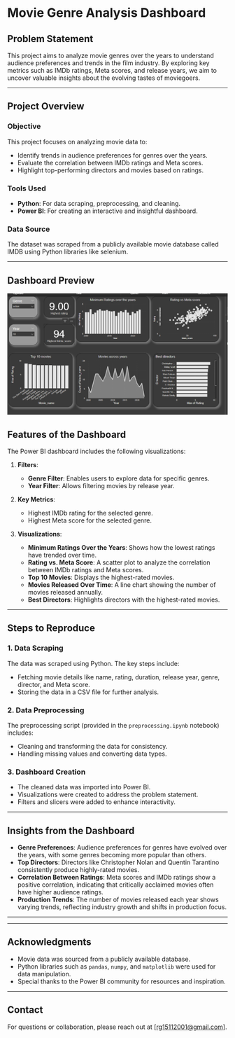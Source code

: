# Movie Genre Analysis Dashboard

## Problem Statement

This project aims to analyze movie genres over the years to understand audience preferences and trends in the film industry. By exploring key metrics such as IMDb ratings, Meta scores, and release years, we aim to uncover valuable insights about the evolving tastes of moviegoers.

---

## Project Overview

### Objective

This project focuses on analyzing movie data to:

- Identify trends in audience preferences for genres over the years.
- Evaluate the correlation between IMDb ratings and Meta scores.
- Highlight top-performing directors and movies based on ratings.

### Tools Used

- **Python**: For data scraping, preprocessing, and cleaning.
- **Power BI**: For creating an interactive and insightful dashboard.

### Data Source

The dataset was scraped from a publicly available movie database called IMDB using Python libraries like selenium.

---

## Dashboard Preview
![Dashboard Overview](Dashboard.png)

## Features of the Dashboard

The Power BI dashboard includes the following visualizations:

1. **Filters**:

   - **Genre Filter**: Enables users to explore data for specific genres.
   - **Year Filter**: Allows filtering movies by release year.

2. **Key Metrics**:

   - Highest IMDb rating for the selected genre.
   - Highest Meta score for the selected genre.

3. **Visualizations**:

   - **Minimum Ratings Over the Years**: Shows how the lowest ratings have trended over time.
   - **Rating vs. Meta Score**: A scatter plot to analyze the correlation between IMDb ratings and Meta scores.
   - **Top 10 Movies**: Displays the highest-rated movies.
   - **Movies Released Over Time**: A line chart showing the number of movies released annually.
   - **Best Directors**: Highlights directors with the highest-rated movies.

---

## Steps to Reproduce

### 1. Data Scraping

The data was scraped using Python. The key steps include:

- Fetching movie details like name, rating, duration, release year, genre, director, and Meta score.
- Storing the data in a CSV file for further analysis.

### 2. Data Preprocessing

The preprocessing script (provided in the `preprocessing.ipynb` notebook) includes:

- Cleaning and transforming the data for consistency.
- Handling missing values and converting data types.

### 3. Dashboard Creation

- The cleaned data was imported into Power BI.
- Visualizations were created to address the problem statement.
- Filters and slicers were added to enhance interactivity.

---

## Insights from the Dashboard

- **Genre Preferences**: Audience preferences for genres have evolved over the years, with some genres becoming more popular than others.
- **Top Directors**: Directors like Christopher Nolan and Quentin Tarantino consistently produce highly-rated movies.
- **Correlation Between Ratings**: Meta scores and IMDb ratings show a positive correlation, indicating that critically acclaimed movies often have higher audience ratings.
- **Production Trends**: The number of movies released each year shows varying trends, reflecting industry growth and shifts in production focus.

---
---

## Acknowledgments

- Movie data was sourced from a publicly available database.
- Python libraries such as `pandas`, `numpy`, and `matplotlib` were used for data manipulation.
- Special thanks to the Power BI community for resources and inspiration.

---

## Contact

For questions or collaboration, please reach out at [rg15112001@gmail.com].



